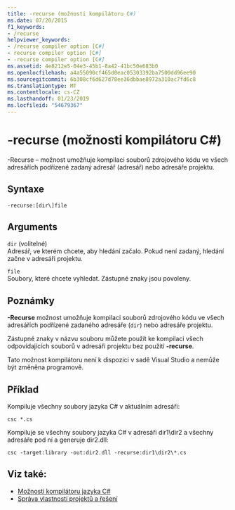 ```yaml
---
title: -recurse (možnosti kompilátoru C#)
ms.date: 07/20/2015
f1_keywords:
- /recurse
helpviewer_keywords:
- /recurse compiler option [C#]
- recurse compiler option [C#]
- -recurse compiler option [C#]
ms.assetid: 4e8212e5-04e3-45b1-8a42-41bc50e683b0
ms.openlocfilehash: a4a55090cf465d0eac05303392ba7500dd96ee90
ms.sourcegitcommit: 6b308cf6d627d78ee36dbbae8972a310ac7fd6c8
ms.translationtype: MT
ms.contentlocale: cs-CZ
ms.lasthandoff: 01/23/2019
ms.locfileid: "54679367"
---
```

# <a name="-recurse-c-compiler-options"></a>-recurse (možnosti kompilátoru C#)
-Recurse – možnost umožňuje kompilaci souborů zdrojového kódu ve všech adresářích podřízené zadaný adresář (adresář) nebo adresáře projektu.  
  
## <a name="syntax"></a>Syntaxe  
  
```console  
-recurse:[dir\]file  
```  
  
## <a name="arguments"></a>Arguments  
 `dir` (volitelné)  
 Adresář, ve kterém chcete, aby hledání začalo. Pokud není zadaný, hledání začne v adresáři projektu.  
  
 `file`  
 Soubory, které chcete vyhledat. Zástupné znaky jsou povoleny.  
  
## <a name="remarks"></a>Poznámky  
 **-Recurse** možnost umožňuje kompilaci souborů zdrojového kódu ve všech adresářích podřízené zadaného adresáře (`dir`) nebo adresáře projektu.  
  
 Zástupné znaky v názvu souboru můžete použít ke kompilaci všech odpovídajících souborů v adresáři projektu bez použití **-recurse**.  
  
 Tato možnost kompilátoru není k dispozici v sadě Visual Studio a nemůže být změněna programově.  
  
## <a name="example"></a>Příklad  
 Kompiluje všechny soubory jazyka C# v aktuálním adresáři:  
  
```console  
csc *.cs  
```  
  
 Kompiluje se všechny soubory jazyka C# v adresáři dir1\dir2 a všechny adresáře pod ní a generuje dir2.dll:  
  
```console  
csc -target:library -out:dir2.dll -recurse:dir1\dir2\*.cs  
```  
  
## <a name="see-also"></a>Viz také:

- [Možnosti kompilátoru jazyka C#](../../../csharp/language-reference/compiler-options/index.md)
- [Správa vlastností projektů a řešení](/visualstudio/ide/managing-project-and-solution-properties)
